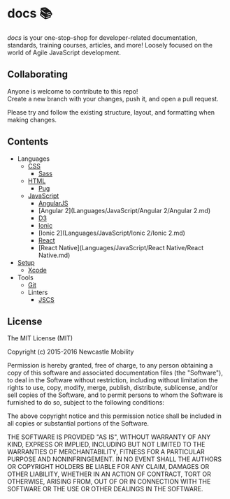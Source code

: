 # docs :books:

*docs* is your one-stop-shop for developer-related documentation, standards, training courses,
articles, and more! Loosely focused on the world of Agile JavaScript development.

## Collaborating

Anyone is welcome to contribute to this repo!  
Create a new branch with your changes, push it, and open a pull request.

Please try and follow the existing structure, layout, and formatting when making changes.

## Contents

- Languages
  - [CSS](Languages/CSS/CSS.md)
    - [Sass](Languages/CSS/Sass/Sass.md)
  - [HTML](Languages/HTML/HTML.md)
    - [Pug](Languages/HTML/Pug/Pug.md)
  - [JavaScript](Languages/JavaScript/JavaScript.md)
    - [AngularJS](Languages/JavaScript/AngularJS/AngularJS.md)
    - [Angular 2](Languages/JavaScript/Angular 2/Angular 2.md)
    - [D3](Languages/JavaScript/D3/D3.md)
    - [Ionic](Languages/JavaScript/Ionic/Ionic.md)
    - [Ionic 2](Languages/JavaScript/Ionic 2/Ionic 2.md)
    - [React](Languages/JavaScript/React/React.md)
    - [React Native](Languages/JavaScript/React Native/React Native.md)
- [Setup](Setup/README.md)
  - [Xcode](Setup/Xcode.md)
- Tools
  - [Git](Tools/Git/Git.md)
  - Linters
    - [JSCS](Tools/Linters/JSCS.md)

## License

The MIT License (MIT)

Copyright (c) 2015-2016 Newcastle Mobility

Permission is hereby granted, free of charge, to any person obtaining a copy
of this software and associated documentation files (the "Software"), to deal
in the Software without restriction, including without limitation the rights
to use, copy, modify, merge, publish, distribute, sublicense, and/or sell
copies of the Software, and to permit persons to whom the Software is
furnished to do so, subject to the following conditions:

The above copyright notice and this permission notice shall be included in all
copies or substantial portions of the Software.

THE SOFTWARE IS PROVIDED "AS IS", WITHOUT WARRANTY OF ANY KIND, EXPRESS OR
IMPLIED, INCLUDING BUT NOT LIMITED TO THE WARRANTIES OF MERCHANTABILITY,
FITNESS FOR A PARTICULAR PURPOSE AND NONINFRINGEMENT. IN NO EVENT SHALL THE
AUTHORS OR COPYRIGHT HOLDERS BE LIABLE FOR ANY CLAIM, DAMAGES OR OTHER
LIABILITY, WHETHER IN AN ACTION OF CONTRACT, TORT OR OTHERWISE, ARISING FROM,
OUT OF OR IN CONNECTION WITH THE SOFTWARE OR THE USE OR OTHER DEALINGS IN THE
SOFTWARE.
